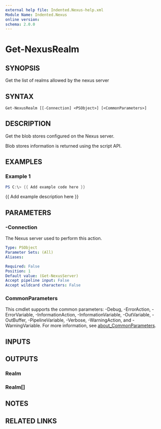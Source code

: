```yaml
---
external help file: Indented.Nexus-help.xml
Module Name: Indented.Nexus
online version:
schema: 2.0.0
---
```


# Get-NexusRealm

## SYNOPSIS
Get the list of realms allowed by the nexus server

## SYNTAX

```
Get-NexusRealm [[-Connection] <PSObject>] [<CommonParameters>]
```

## DESCRIPTION
Get the blob stores configured on the Nexus server.

Blob stores information is returned using the script API.

## EXAMPLES

### Example 1
```powershell
PS C:\> {{ Add example code here }}
```

{{ Add example description here }}

## PARAMETERS

### -Connection
The Nexus server used to perform this action.

```yaml
Type: PSObject
Parameter Sets: (All)
Aliases:

Required: False
Position: 1
Default value: (Get-NexusServer)
Accept pipeline input: False
Accept wildcard characters: False
```

### CommonParameters
This cmdlet supports the common parameters: -Debug, -ErrorAction, -ErrorVariable, -InformationAction, -InformationVariable, -OutVariable, -OutBuffer, -PipelineVariable, -Verbose, -WarningAction, and -WarningVariable. For more information, see [about_CommonParameters](http://go.microsoft.com/fwlink/?LinkID=113216).

## INPUTS

## OUTPUTS

### Realm
### Realm[]
## NOTES

## RELATED LINKS
